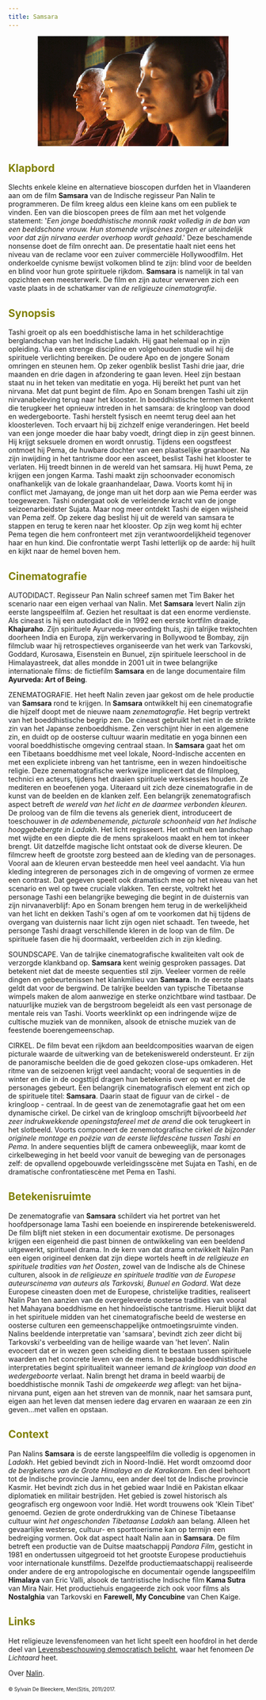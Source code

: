 ```yaml
---
title: Samsara 
---
```

<center>
<img src="samsara.gif" >
</center>

<a name="KLA"></a>

## <font color="#808000">**Klapbord**</font>

Slechts enkele kleine en alternatieve bioscopen durfden het in Vlaanderen aan om de film **Samsara** van de Indische regisseur Pan Nalin te programmeren. De film kreeg aldus een kleine kans om een publiek te vinden. Een van die bioscopen prees de film aan met het volgende statement: '_Een jonge boeddhistische monnik raakt volledig in de ban van een beeldschone vrouw. Hun stomende vrijscènes zorgen er uiteindelijk voor dat zijn nirvana eerder overhoop wordt gehaald_.' Deze beschamende nonsense doet de film onrecht aan. De presentatie haalt niet eens het niveau van de reclame voor een zuiver commerciële Hollywoodfilm. Het onderkoelde cynisme bewijst volkomen blind te zijn: blind voor de beelden en blind voor hun grote spirituele rijkdom. **Samsara** is namelijk in tal van opzichten een meesterwerk. De film en zijn auteur verwerven zich een vaste plaats in de schatkamer van _de religieuze cinematografie_.

<a name="SYN"></a>

## <font color="#808000">**Synopsis**</font>

Tashi groeit op als een boeddhistische lama in het schilderachtige berglandschap van het Indische Ladakh. Hij gaat helemaal op in zijn opleiding. Via een strenge discipline en volgehouden studie wil hij de spirituele verlichting bereiken. De oudere Apo en de jongere Sonam omringen en steunen hem. Op zeker ogenblik beslist Tashi drie jaar, drie maanden en drie dagen in afzondering te gaan leven. Heel zijn bestaan staat nu in het teken van meditatie en yoga. Hij bereikt het punt van het nirvana. Met dat punt begint de film. Apo en Sonam brengen Tashi uit zijn nirvanabeleving terug naar het klooster. In boeddhistische termen betekent die terugkeer het opnieuw intreden in het samsara: de kringloop van dood en wedergeboorte. Tashi herstelt fysisch en neemt terug deel aan het kloosterleven. Toch ervaart hij bij zichzelf enige veranderingen. Het beeld van een jonge moeder die haar baby voedt, dringt diep in zijn geest binnen. Hij krijgt seksuele dromen en wordt onrustig. Tijdens een oogstfeest ontmoet hij Pema, de huwbare dochter van een plaatselijke graanboer. Na zijn inwijding in het tantrisme door een asceet, beslist Tashi het klooster te verlaten. Hij treedt binnen in de wereld van het samsara. Hij huwt Pema, ze krijgen een jongen Karma. Tashi maakt zijn schoonvader economisch onafhankelijk van de lokale graanhandelaar, Dawa. Voorts komt hij in conflict met Jamayang, de jonge man uit het dorp aan wie Pema eerder was toegewezen. Tashi ondergaat ook de verleidende kracht van de jonge seizoenarbeidster Sujata. Maar nog meer ontdekt Tashi de eigen wijsheid van Pema zelf. Op zekere dag beslist hij uit de wereld van samsara te stappen en terug te keren naar het klooster. Op zijn weg komt hij echter Pema tegen die hem confronteert met zijn verantwoordelijkheid tegenover haar en hun kind. Die confrontatie werpt Tashi letterlijk op de aarde: hij huilt en kijkt naar de hemel boven hem.

<a name="CIN"></a>

## <font color="#808000">**Cinematografie**</font>

<span class="menstis">AUTODIDACT</span>. Regisseur Pan Nalin  schreef samen met Tim Baker het scenario naar een eigen verhaal van Nalin. Met **Samsara** levert Nalin zijn eerste langspeelfilm af. Gezien het resultaat is dat een enorme verdienste. Als cineast is hij een autodidact die in 1992 een eerste kortfilm draaide, **Khajuraho**. Zijn spirituele Ayurveda-opvoeding thuis, zijn talrijke trektochten doorheen India en Europa, zijn werkervaring in Bollywood te Bombay, zijn filmclub waar hij retrospectieves organiseerde van het werk van Tarkovski, Goddard, Kurosawa, Eisenstein en Bunuel, zijn spirituele leerschool in de Himalayastreek, dat alles mondde in 2001 uit in twee belangrijke internationale films: de fictiefilm **Samsara** en de lange documentaire film **Ayurveda: Art of Being**.

<span class="menstis">ZENEMATOGRAFIE</span>. Het heeft Nalin zeven jaar gekost om de hele productie van **Samsara** rond te krijgen. In **Samsara** ontwikkelt hij een cinematografie die hijzelf doopt met de nieuwe naam _zenematografie_. Het begrip vertrekt van het boeddhistische begrip zen. De cineast gebruikt het niet in de strikte zin van het Japanse zenboeddhisme. Zen verschijnt hier in een algemene zin, en duidt op de oosterse cultuur waarin meditatie en yoga binnen een vooral boeddhistische omgeving centraal staan. In **Samsara** gaat het om een Tibetaans boeddhisme met veel lokale, Noord-Indische accenten en met een expliciete inbreng van het tantrisme, een in wezen hindoeïtische religie. Deze zenematografische werkwijze impliceert dat de filmploeg, technici en acteurs, tijdens het draaien spirituele werksessies houden. Ze mediteren en beoefenen yoga. Uiteraard uit zich deze cinematografie in de kunst van de beelden en de klanken zelf. Een belangrijk zenematografisch aspect betreft _de wereld van het licht en de daarmee verbonden kleuren_. De proloog van de film die tevens als generiek dient, introduceert de toeschouwer in _de adembenemende, picturale schoonheid van het Indische hooggebebergte in Ladakh_. Het licht regisseert. Het onthult een landschap met wijdte en een diepte die de mens sprakeloos maakt en hem tot inkeer brengt. Uit datzelfde magische licht ontstaat ook de diverse kleuren. De filmcrew heeft de grootste zorg besteed aan de kleding van de personages. Vooral aan de kleuren ervan besteedde men heel veel aandacht. Via hun kleding integreren de personages zich in de omgeving of vormen ze ermee een contrast. Dat gegeven speelt ook dramatisch mee op het niveau van het scenario en wel op twee cruciale vlakken. Ten eerste, voltrekt het personage Tashi een belangrijke beweging die begint in de duisternis van zijn nirvanaverblijf: Apo en Sonam brengen hem terug in de werkelijkheid van het licht en dekken Tashi's ogen af om te voorkomen dat hij tijdens de overgang van duisternis naar licht zijn ogen niet schaadt. Ten tweede, het personge Tashi draagt verschillende kleren in de loop van de film. De spirituele fasen die hij doormaakt, verbeelden zich in zijn kleding.

<span class="menstis">SOUNDSCAPE</span>. Van de talrijke cinematografische kwaliteiten valt ook de verzorgde klankband op.  **Samsara** kent weinig gesproken passages. Dat betekent niet dat de meeste sequenties stil zijn. Veeleer vormen de reële dingen en gebeurtenissen het klankmilieu van **Samsara**. In de eerste plaats geldt dat voor de bergwind. De talrijke beelden van typische Tibetaanse wimpels maken de alom aanwezige en sterke onzichtbare wind tastbaar. De natuurlijke muziek van de bergstroom begeleidt als een vast personage de mentale reis van Tashi. Voorts weerklinkt op een indringende wijze de cultische muziek van de monniken, alsook de etnische muziek van de feestende boerengemeenschap.

<span class="menstis">CIRKEL</span>. De film bevat een rijkdom aan beeldcomposities waarvan de eigen picturale waarde de uitwerking van de betekeniswereld ondersteunt. Er zijn de panoramische beelden die de goed gekozen close-ups omkaderen. Het ritme van de seizoenen krijgt veel aandacht; vooral de sequenties in de winter en die in de oogsttijd dragen hun betekenis over op wat er met de personages gebeurt. Een belangrijk cinematografisch element ent zich op de spirituele titel: **Samsara**. Daarin staat de figuur van de cirkel - de kringloop - centraal. In de geest van de zenemotagrafie gaat het om een dynamische cirkel. De cirkel van de kringloop omschrijft bijvoorbeeld _het zeer indrukwekkende openingstafereel met de arend_ die ook terugkeert in het slotbeeld. Voorts componeert de zenemotografische cirkel _de bijzonder originele montage en poëzie van de eerste liefdescène tussen Tashi en Pema_. In andere sequenties blijft de camera onbeweeglijk, maar komt de cirkelbeweging in het beeld voor vanuit de beweging van de personages zelf: de opvallend opgebouwde verleidingsscène met Sujata en Tashi, en de dramatische confrontatiescène met Pema en Tashi.

<a name="BET"></a>

## <font color="#808000">**Betekenisruimte**</font>

De zenematografie van **Samsara** schildert via het portret van het hoofdpersonage lama Tashi een boeiende en inspirerende betekeniswereld. De film blijft niet steken in een documentair exotisme. De personages krijgen een eigenheid die past binnen de ontwikkeling van een beeldend uitgewerkt, spiritueel drama. In de kern van dat drama ontwikkelt Nalin Pan een eigen origineel denken dat zijn diepe wortels heeft in _de religieuze en spirituele tradities van het Oosten_, zowel van de Indische als de Chinese culturen, alsook in _de religieuze en spirituele traditie van de Europese auteurscinema van auteurs als Tarkovski, Bunuel en Godard_. Wat deze Europese cineasten doen met de Europese, christelijke tradities, realiseert Nalin Pan ten aanzien van de overgeleverde oosterse tradities van vooral het Mahayana boeddhisme en het hindoeïstische tantrisme. Hieruit blijkt dat in het spirituele midden van het cinematografische beeld de westerse en oosterse culturen een gemeenschappelijke ontmoetingsruimte vinden. Nalins beeldende interpretatie van 'samsara', bevindt zich zeer dicht bij Tarkovski's verbeelding van de heilige waarde van 'het leven'. Nalin evoceert dat er in wezen geen scheiding dient te bestaan tussen spirituele waarden en het concrete leven van de mens. In bepaalde boeddhistische interpretaties begint spiritualiteit wanneer iemand _de kringloop van dood en wedergeboorte_ verlaat. Nalin brengt het drama in beeld waarbij de boeddhistische monnik Tashi _de omgekeerde weg_ aflegt: van het bijna-nirvana punt, eigen aan het streven van de monnik, naar het samsara punt, eigen aan het leven dat mensen iedere dag ervaren en waaraan ze een zin geven...met vallen en opstaan.

<a name="CON"></a>

## <font color="#808000">**Context**</font>

Pan Nalins **Samsara** is de eerste langspeelfilm die volledig is opgenomen in _Ladakh_. Het gebied bevindt zich in Noord-Indië. Het wordt omzoomd door _de bergketens van de Grote Himalaya en de Karakoram_. Een deel behoort tot de Indische provincie Jamnu, een ander deel tot de Indische provincie Kasmir. Het bevindt zich dus in het gebied waar Indië en Pakistan elkaar diplomatiek en militair bestrijden. Het gebied is zowel historisch als geografisch erg ongewoon voor Indië. Het wordt trouwens ook 'Klein Tibet' genoemd. Gezien de grote onderdrukking van de Chinese Tibetaanse cultuur wint _het ongeschonden Tibetaanse Ladakh_ aan belang. Alleen het gevaarlijke westerse, cultuur- en sporttoerisme kan op termijn een bedreiging vormen. Ook dat aspect haalt Nalin aan in **Samsara**. De film betreft een productie van de Duitse maatschappij _Pandora Film_, gesticht in 1981 en ondertussen uitgegroeid tot het grootste Europese productiehuis voor internationale kunstfilms. Dezelfde productiemaatschappij realiseerde onder andere de erg antropologische en documentair ogende langspeelfilm **Himalaya** van Eric Valli, alsook de tantristische Indische film **Kama Sutra** van Mira Nair. Het productiehuis engageerde zich ook voor films als **Nostalghia** van Tarkovski en **Farewell, My Concubine** van Chen Kaige.

<a name="LIN"></a>

## <font color="#808000">**Links**</font>

Het religieuze levensfenomeen van het licht speelt een hoofdrol in het derde deel van [Levensbeschouwing democratisch belicht](http://www.menstis.be/uitgeverij/Levensbeschouwing/), waar het fenomeen _De Lichtaard_ heet. 

Over [Nalin](https://en.wikipedia.org/wiki/Pan_Nalin).

<font size="-2">© Sylvain De Bleeckere, Men(S)tis, 2011/2017.</font>
